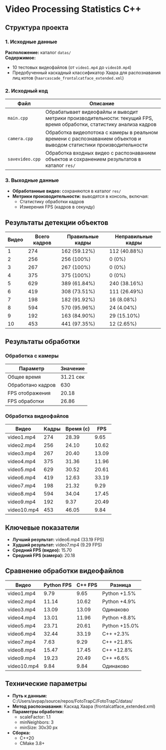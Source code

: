 # Video Processing Statistics С++

## Структура проекта

### 1. Исходные данные
**Расположение:** каталог `datas/`  
**Содержимое:**
- 10 тестовых видеофайлов (от `video1.mp4` до `video10.mp4`)
- Предобученный каскадный классификатор Хаара для распознавания лиц котов (`haarcascade_frontalcatface_extended.xml`)

### 2. Исходный код
| Файл         | Описание |
|--------------|----------|
| `main.cpp`   | Обрабатывает видеофайлы и выводит метрики производительности: текущий FPS, время обработки, статистику анализа кадров |
| `camera.cpp` | Обработка видеопотока с камеры в реальном времени с распознаванием объектов и выводом статистики производительности |
| `savevideo.cpp` | Обработка входных видео с распознаванием объектов и сохранением результатов в каталог `res/` |

### 3. Выходные данные
- **Обработанные видео:** сохраняются в каталог `res/`
- **Метрики производительности:** выводятся в консоль, включая:
  - Статистику обработки кадров
  - Измерения FPS (кадров в секунду)

## Результаты детекции объектов

| Видео | Всего кадров | Правильные кадры | Неправильные кадры |
|-------|--------------|------------------|--------------------|
| 1     | 274          | 162 (59.12%)     | 112 (40.88%)       |
| 2     | 256          | 256 (100%)       | 0 (0%)             |
| 3     | 267          | 267 (100%)       | 0 (0%)             |
| 4     | 375          | 375 (100%)       | 0 (0%)             |
| 5     | 629          | 389 (61.84%)     | 240 (38.16%)       |
| 6     | 419          | 308 (73.51%)     | 111 (26.49%)       |
| 7     | 198          | 182 (91.92%)     | 16 (8.08%)         |
| 8     | 594          | 570 (95.96%)     | 24 (4.04%)         |
| 9     | 192          | 163 (84.90%)     | 29 (15.10%)        |
| 10    | 453          | 441 (97.35%)     | 12 (2.65%)         |

## Результаты обработки

### Обработка с камеры 
| Параметр          | Значение       |
|-------------------|---------------|
| Общее время       | 31.21 сек     |
| Обработано кадров | 630           |
| FPS отображения   | 20.18         |
| FPS обработки     | 26.86         |

### Обработка видеофайлов
| Видео       | Кадры | Время (с) | FPS   |
|-------------|-------|----------|-------|
| video1.mp4  | 274   | 28.39    | 9.65  |
| video2.mp4  | 256   | 24.10    | 10.62 |
| video3.mp4  | 267   | 20.40    | 13.09 |
| video4.mp4  | 375   | 31.36    | 11.96 |
| video5.mp4  | 629   | 30.52    | 20.61 |
| video6.mp4  | 419   | 12.63    | 33.19 |
| video7.mp4  | 198   | 21.32    | 9.29  |
| video8.mp4  | 594   | 34.04    | 17.45 |
| video9.mp4  | 192   | 9.37     | 20.49 |
| video10.mp4 | 453   | 46.05    | 9.84  |

## Ключевые показатели

- **Лучший результат:** video6.mp4 (33.19 FPS)
- **Худший результат:** video7.mp4 (9.29 FPS)
- **Средний FPS (видео):** 15.70
- **Средний FPS (камера):** 20.18

## Сравнение обработки видеофайлов

| Видео       | Python FPS | C++ FPS | Разница |
|-------------|-----------|---------|---------|
| video1.mp4  | 9.79      | 9.65    | Python +1.5% |
| video2.mp4  | 11.14     | 10.62   | Python +4.9% |
| video3.mp4  | 13.09     | 13.09   | Одинаково |
| video4.mp4  | 13.01     | 11.96   | Python +8.8% |
| video5.mp4  | 23.71     | 20.61   | Python +15.0% |
| video6.mp4  | 32.44     | 33.19   | C++ +2.3% |
| video7.mp4  | 7.63      | 9.29    | C++ +21.8% |
| video8.mp4  | 15.47     | 17.45   | C++ +12.8% |
| video9.mp4  | 19.23     | 20.49   | C++ +6.6% |
| video10.mp4 | 9.84      | 9.84    | Одинаково |

## Технические параметры

- **Путь к данным:** C:/Users/avpap/source/repos/FotoTrapC/FotoTrapC/datas/
- **Метод распознавания:** Каскад Хаара (frontalcatface_extended.xml)
- **Параметры обработки:**
  - scaleFactor: 1.1
  - minNeighbors: 3
  - minSize: 30x30 px
- **Сборка:**
  - C++20
  - CMake 3.8+
